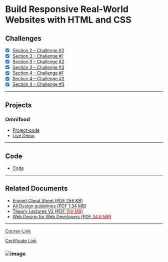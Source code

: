 # Build Responsive Real-World Websites with HTML and CSS
## Challenges
- [x] [Section 2 – Challenge #2](./Challenges/01-Challenges/)
- [x] [Section 3 – Challenge #1](./Challenges/02-Challenges/)
- [x] [Section 3 – Challenge #2](./Challenges/03-Challenges/)
- [x] [Section 3 – Challenge #3](./Challenges/04-Challenges/)
- [x] [Section 4 – Challenge #1](./Challenges/05-Challenges/)
- [x] [Section 4 – Challenge #2](./Challenges/06-Challenges/)
- [x] [Section 4 – Challenge #3](./Challenges/07-Challenges/)

---
## Projects
### Omnifood
- [Project-code](https://github.com/daher29/Kalbonyan-Elmarsos/tree/main/02-Udemy/-01-HTML-CSS-Jonas/Projects/Omnifood) <br>
- [Live Demo](https://omnifood-daher29.netlify.app/)
---
## Code
- [Code](https://github.com/daher29/Kalbonyan-Elmarsos/tree/main/02-Udemy/-01-HTML-CSS-Jonas/Code)
---
## Related Documents
- [Emmet Cheat Sheet (PDF 256 KB)](https://drive.google.com/file/d/1JcHkLeUQhKayxvt-e2N2ctCf4nHfn5n9/view?usp=sharing)
- [All Design guidelines (PDF 1.34 MB)](https://drive.google.com/file/d/12MvrvSfuT7B1Xh_vjnEFkr6zPG3ward9/view?usp=sharing)
- [Theory Lectures V2 (PDF <span style="color: red">150 MB</span>)](https://drive.google.com/file/d/1MR3_hapmL1brLfrtKZTFdI4Xex0QjSQ6/view?usp=sharing)
- [Web Design for Web Developers (PDF <span style="color: red">34.6 MB</span>)](https://drive.google.com/file/d/1V1c3NF_Ymrjf-5N6AIzdwVnJwyG9sJN0/view?usp=sharing)
---
[Course-Link](https://www.udemy.com/course/design-and-develop-a-killer-website-with-html5-and-css3)<br>

[Certificate Link](https://www.udemy.com/certificate/UC-24d85478-76ac-4905-afb4-9e1d3a018f80/)

### ![image](https://user-images.githubusercontent.com/81594456/177140332-50bdefac-b750-43df-9dc3-aec24f44ecfc.png)

